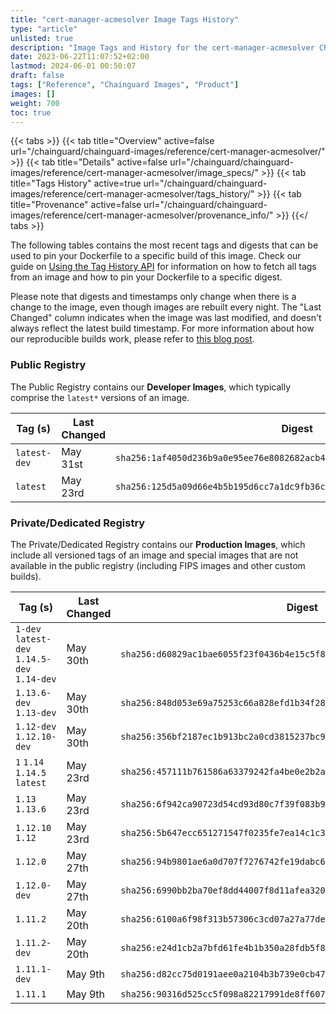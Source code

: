 ```yaml
---
title: "cert-manager-acmesolver Image Tags History"
type: "article"
unlisted: true
description: "Image Tags and History for the cert-manager-acmesolver Chainguard Image"
date: 2023-06-22T11:07:52+02:00
lastmod: 2024-06-01 00:50:07
draft: false
tags: ["Reference", "Chainguard Images", "Product"]
images: []
weight: 700
toc: true
---
```


{{< tabs >}}
{{< tab title="Overview" active=false url="/chainguard/chainguard-images/reference/cert-manager-acmesolver/" >}}
{{< tab title="Details" active=false url="/chainguard/chainguard-images/reference/cert-manager-acmesolver/image_specs/" >}}
{{< tab title="Tags History" active=true url="/chainguard/chainguard-images/reference/cert-manager-acmesolver/tags_history/" >}}
{{< tab title="Provenance" active=false url="/chainguard/chainguard-images/reference/cert-manager-acmesolver/provenance_info/" >}}
{{</ tabs >}}

The following tables contains the most recent tags and digests that can be used to pin your Dockerfile to a specific build of this image. Check our guide on [Using the Tag History API](/chainguard/chainguard-images/using-the-tag-history-api/) for information on how to fetch all tags from an image and how to pin your Dockerfile to a specific digest.

Please note that digests and timestamps only change when there is a change to the image, even though images are rebuilt every night. The "Last Changed" column indicates when the image was last modified, and doesn't always reflect the latest build timestamp. For more information about how our reproducible builds work, please refer to [this blog post](https://www.chainguard.dev/unchained/reproducing-chainguards-reproducible-image-builds).

### Public Registry
The Public Registry contains our **Developer Images**, which typically comprise the `latest*` versions of an image.

| Tag (s)       | Last Changed | Digest                                                                    |
|---------------|--------------|---------------------------------------------------------------------------|
|  `latest-dev` | May 31st     | `sha256:1af4050d236b9a0e95ee76e8082682acb4877a81249ec673920f6f7b7f103610` |
|  `latest`     | May 23rd     | `sha256:125d5a09d66e4b5b195d6cc7a1dc9fb36c6cbf3c4a02180316f6093f98c002a2` |


### Private/Dedicated Registry
The Private/Dedicated Registry contains our **Production Images**, which include all versioned tags of an image and special images that are not available in the public registry (including FIPS images and other custom builds).

| Tag (s)                                       | Last Changed | Digest                                                                    |
|-----------------------------------------------|--------------|---------------------------------------------------------------------------|
|  `1-dev` `latest-dev` `1.14.5-dev` `1.14-dev` | May 30th     | `sha256:d60829ac1bae6055f23f0436b4e15c5f8851dd00316328b67e0db368fbb44428` |
|  `1.13.6-dev` `1.13-dev`                      | May 30th     | `sha256:848d053e69a75253c66a828efd1b34f280375cc1fed643ad946e0333725d11f3` |
|  `1.12-dev` `1.12.10-dev`                     | May 30th     | `sha256:356bf2187ec1b913bc2a0cd3815237bc9601fa727429812eda5a376c299cdc36` |
|  `1` `1.14` `1.14.5` `latest`                 | May 23rd     | `sha256:457111b761586a63379242fa4be0e2b2ac918b0e71e9d5fbb07b369be2fda060` |
|  `1.13` `1.13.6`                              | May 23rd     | `sha256:6f942ca90723d54cd93d80c7f39f083b923e09d71370505e49d70eced2328c08` |
|  `1.12.10` `1.12`                             | May 23rd     | `sha256:5b647ecc651271547f0235fe7ea14c1c3977186164b15d62c387a936bceb6ac3` |
|  `1.12.0`                                     | May 27th     | `sha256:94b9801ae6a0d707f7276742fe19dabc62198ddb8256fb754ed50244bdbbddec` |
|  `1.12.0-dev`                                 | May 27th     | `sha256:6990bb2ba70ef8dd44007f8d11afea3201f434e9cb38c10631d2315df94db631` |
|  `1.11.2`                                     | May 20th     | `sha256:6100a6f98f313b57306c3cd07a27a77deba1135b1e3681029bb9944a2c37c065` |
|  `1.11.2-dev`                                 | May 20th     | `sha256:e24d1cb2a7bfd61fe4b1b350a28fdb5f830e21de80446f9dab5f0b0938b6db45` |
|  `1.11.1-dev`                                 | May 9th      | `sha256:d82cc75d0191aee0a2104b3b739e0cb47d1176d647725d0cd914d18e04a1c921` |
|  `1.11.1`                                     | May 9th      | `sha256:90316d525cc5f098a82217991de8ff607876b66804f44d29ffd736160c8485f3` |

